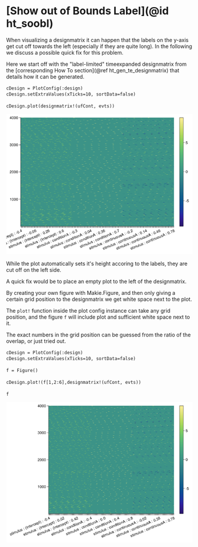 # [Show out of Bounds Label](@id ht_soobl)

When visualizing a designmatrix it can happen that the labels on the y-axis get cut off towards the left (especially if they are quite long). 
In the following we discuss a possible quick fix for this problem.

Here we start off with the "label-limited" timeexpanded designmatrix from the [corresponding How To section](@ref ht_gen_te_designmatrix) that details how it can be generated.

```
cDesign = PlotConfig(:design)
cDesign.setExtraValues(xTicks=10, sortData=false)

cDesign.plot(designmatrix!(ufCont, evts))
```

![Label Limited Timeexpanded Designmatrix](../images/designmatrix_te_12_labels.png)

While the plot automatically sets it's height accoring to the labels, they are cut off on the left side.

A quick fix would be to place an empty plot to the left of the designmatrix.

By creating your own figure with Makie.Figure, and then only giving a certain grid position to the designmatrix we get white space next to the plot.

The `plot!` function inside the plot config instance can take any grid position, and the figure `f` will include plot and sufficient white space next to it.

The exact numbers in the grid position can be guessed from the ratio of the overlap, or just tried out.

```
cDesign = PlotConfig(:design)
cDesign.setExtraValues(xTicks=10, sortData=false)

f = Figure()

cDesign.plot!(f[1,2:6],designmatrix!(ufCont, evts))

f
```

![Label Limited Timeexpanded Designmatrix](../images/label_fix.png)